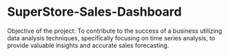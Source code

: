 # SuperStore-Sales-Dashboard
Objective of the project: To contribute to the success of a business utilizing data analysis techniques, specifically focusing on time series analysis, to provide valuable insights and accurate sales forecasting.
